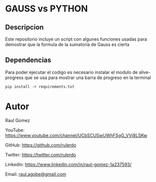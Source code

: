 # GAUSS vs PYTHON

## Descripcion

Este repositorio incluye un script con algunes funciones usadas para demostrar que la formula de la sumatoria de Gauss es cierta

## Dependencias

Para poder ejecutar el codigo es necesario instalar el modulo de alive-progress que se usa para mostrar una barra de progreso en la terminal

    pip install -r requirements.txt

# Autor

Raul Gomez

YouTube: https://www.youtube.com/channel/UCbSCUSwUWhFSgG_VVi8LSKw

GitHub: https://github.com/rulerdo

Twitter: https://twitter.com/rulerdo

Linkedin: https://www.linkedin.com/in/raul-gomez-1a237593/

Email: raul.agobe@gmail.com
